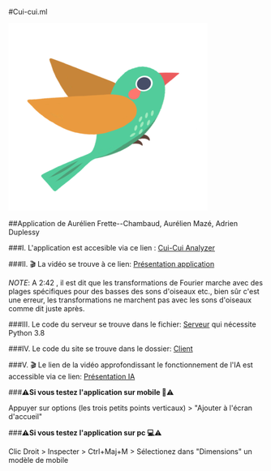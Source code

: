 #Cui-cui.ml


![alt text](https://github.com/Panda-Dreamer/ES-Cui-cui.ml/blob/main/client/resources/logo.svg)



##Application de Aurélien Frette--Chambaud, Aurélien Mazé, Adrien Duplessy

###I. L'application est accesible via ce lien : [Cui-Cui Analyzer](https://cui-cui.ml)


###II. 🎬 La vidéo se trouve à ce lien: 
[Présentation application](https://youtu.be/SdGn9vRxyjI)
[^note]:
  *NOTE*: A 2:42 , il est dit que les transformations de Fourier marche avec des plages spécifiques pour des basses des sons d'oiseaux etc., bien sûr c'est une erreur, les transformations ne marchent pas avec les sons d'oiseaux comme dit juste après.


###III. Le code du serveur se trouve dans le fichier: 
[Serveur](https://github.com/Panda-Dreamer/ES-Cui-cui.ml/tree/main/server) qui nécessite Python 3.8 


###IV. Le code du site se trouve dans le dossier: 
[Client](https://github.com/Panda-Dreamer/ES-Cui-cui.ml/tree/main/client)


###V. 🎬 Le lien de la vidéo approfondissant le fonctionnement de l'IA est accessible via ce lien:
[Présentation IA](https://youtu.be/V0IeZ-uRZok)




###⚠️**Si vous testez l'application sur mobile 📱**⚠️

Appuyer sur options (les trois petits points verticaux) > "Ajouter à l'écran d'accueil"



###⚠️**Si vous testez l'application sur pc 💻**⚠️

Clic Droit > Inspecter > Ctrl+Maj+M  > Sélectionez dans "Dimensions" un modèle de mobile
